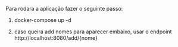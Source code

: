 Para rodara a aplicação fazer o seguinte passo:

1) docker-compose up -d

2) caso queira add nomes para aparecer embaixo, usar o endpoint http://localhost:8080/add/{nome}
